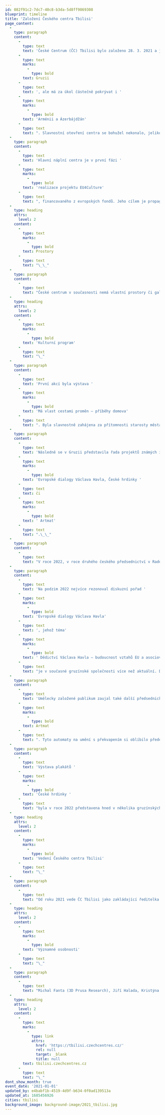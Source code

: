 ```yaml
---
id: 082f91c2-7dc7-40c8-b3da-5d8ff9869308
blueprint: timeline
title: 'Založení Českého centra Tbilisi'
page_content:
  -
    type: paragraph
    content:
      -
        type: text
        text: 'České Centrum (ČC) Tbilisi bylo založeno 28. 3. 2021 a jeho aktivity se nesoustředí jen na '
      -
        type: text
        marks:
          -
            type: bold
        text: Gruzii
      -
        type: text
        text: ', ale má za úkol částečně pokrývat i '
      -
        type: text
        marks:
          -
            type: bold
        text: 'Arménii a Ázerbájdžán'
      -
        type: text
        text: ". Slavnostní otevření centra se bohužel nekonalo, jelikož byl v Gruzii tou dobou platný zákaz sdružování kvůli pandemii Covid-19.\_"
  -
    type: paragraph
    content:
      -
        type: text
        text: 'Hlavní náplní centra je v první fázi '
      -
        type: text
        marks:
          -
            type: bold
        text: 'realizace projektu EU4Culture'
      -
        type: text
        text: ", financovaného z evropských fondů. Jeho cílem je propagovat kulturu jako motor růstu a sociálního rozvoje v celém regionu tím, že podpoří tvorbu strategií kulturního rozvoje vybraných měst, poskytne granty na jejich realizaci a podpoří programy vzdělávání a mobility pro umělce.\_"
  -
    type: heading
    attrs:
      level: 2
    content:
      -
        type: text
        marks:
          -
            type: bold
        text: Prostory
      -
        type: text
        text: "\_\_"
  -
    type: paragraph
    content:
      -
        type: text
        text: "České centrum v současnosti nemá vlastní prostory či galerii, momentálně disponuje pouze kanceláří. Výstavy a další akce provozuje v partnerských prostorech.\_"
  -
    type: heading
    attrs:
      level: 2
    content:
      -
        type: text
        marks:
          -
            type: bold
        text: 'Kulturní program'
      -
        type: text
        text: "\_"
  -
    type: paragraph
    content:
      -
        type: text
        text: 'První akcí byla výstava '
      -
        type: text
        marks:
          -
            type: bold
        text: 'Má vlast cestami proměn – příběhy domova'
      -
        type: text
        text: ". Byla slavnostně zahájena za přítomnosti starosty města a delegací z okolních měst 11. listopadu 2021 v Kobuleti.\_\_"
  -
    type: paragraph
    content:
      -
        type: text
        text: 'Následně se v Gruzii představila řada projektů známých i jinde - '
      -
        type: text
        marks:
          -
            type: bold
        text: 'Evropské dialogy Václava Havla, České hrdinky '
      -
        type: text
        text: či
      -
        type: text
        marks:
          -
            type: bold
        text: ' Artmat'
      -
        type: text
        text: ".\_\_"
  -
    type: paragraph
    content:
      -
        type: text
        text: "V roce 2022, v roce druhého českého předsednictví v Radě EU, představilo ČC Tbilisi některé z projektů, které připravilo ústředí Českých Center pro toto období.\_\_"
  -
    type: paragraph
    content:
      -
        type: text
        text: 'Na podzim 2022 nejvíce rezonoval diskuzní pořad '
      -
        type: text
        marks:
          -
            type: bold
        text: 'Evropské dialogy Václava Havla'
      -
        type: text
        text: ', jehož téma'
      -
        type: text
        marks:
          -
            type: bold
        text: ' Dědictví Václava Havla – budoucnost vztahů EU a asociovaných zemí '
      -
        type: text
        text: "je v současné gruzínské společnosti více než aktuální. Diskuze se zúčastnili i divácky atraktivní hosté – poradce gruzínského prezidenta Konstantine Natsvlishvili, náměstek ministra zahraničních věcí ČR Martin Dvořák, zástupce MZV Gruzie Irakli Kurashvili, významný český sociolog Ivan Gabal, ukrajinský chargé d’affaires Andrii Kasionov a řada dalších.\_\_"
  -
    type: paragraph
    content:
      -
        type: text
        text: 'Umělecky založené publikum zaujal také další předsednický projekt - '
      -
        type: text
        marks:
          -
            type: bold
        text: Artmat
      -
        type: text
        text: ". Tyto automaty na umění s překvapením si oblíbilo především mladší publikum.\_"
  -
    type: paragraph
    content:
      -
        type: text
        text: 'Výstava plakátů '
      -
        type: text
        marks:
          -
            type: bold
        text: 'České hrdinky '
      -
        type: text
        text: "byla v roce 2022 představena hned v několika gruzínských městech a v roce 2023 ve svém tour i nadále pokračuje.\_"
  -
    type: heading
    attrs:
      level: 2
    content:
      -
        type: text
        marks:
          -
            type: bold
        text: 'Vedení Českého centra Tbilisi'
      -
        type: text
        text: "\_"
  -
    type: paragraph
    content:
      -
        type: text
        text: "Od roku 2021 vede ČC Tbilisi jako zakládající ředitelka Ivana Bursíková.\_\_"
  -
    type: heading
    attrs:
      level: 2
    content:
      -
        type: text
        marks:
          -
            type: bold
        text: 'Významné osobnosti'
      -
        type: text
        text: "\_"
  -
    type: paragraph
    content:
      -
        type: text
        text: "Michal Fanta (3D Prusa Research), Jiří Halada, Kristýna Sibinská, Jan Krompolc, Boris Urbánek, Vladislav Vozňuk, Valentina Vozňuk, Ivan Gabal, Marek Kulhavý, Michal Fanta, Petr Vorlík\_\_"
  -
    type: heading
    attrs:
      level: 2
    content:
      -
        type: text
        marks:
          -
            type: link
            attrs:
              href: 'https://tbilisi.czechcentres.cz/'
              rel: null
              target: _blank
              title: null
        text: tbilisi.czechcentres.cz
      -
        type: text
        text: "\_"
dont_show_month: true
event_date: '2021-01-01'
updated_by: e4babf1b-4519-4d9f-b634-0f0ad139513a
updated_at: 1685456926
cities: tbilisi
background_image: background-image/2021_tbilisi.jpg
---
```

